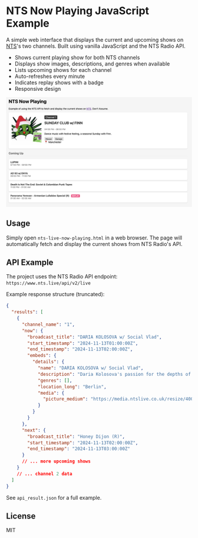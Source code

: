 # NTS Now Playing JavaScript Example

A simple web interface that displays the current and upcoming shows on [NTS](https://www.nts.live/)'s two channels. Built using vanilla JavaScript and the NTS Radio API.

- Shows current playing show for both NTS channels
- Displays show images, descriptions, and genres when available
- Lists upcoming shows for each channel
- Auto-refreshes every minute
- Indicates replay shows with a badge
- Responsive design


![Screenshot](nts-now-playing-screenshot.png)

## Usage

Simply open `nts-live-now-playing.html` in a web browser. The page will automatically fetch and display the current shows from NTS Radio's API.

## API Example

The project uses the NTS Radio API endpoint: `https://www.nts.live/api/v2/live`

Example response structure (truncated):

```json
{
  "results": [
    {
      "channel_name": "1",
      "now": {
        "broadcast_title": "DARIA KOLOSOVA w/ Social Vlad",
        "start_timestamp": "2024-11-13T01:00:00Z",
        "end_timestamp": "2024-11-13T02:00:00Z",
        "embeds": {
          "details": {
            "name": "DARIA KOLOSOVA w/ Social Vlad",
            "description": "Daria Kolosova's passion for the depths of electronic music have transformed into her striking versatility and proficiency as an artist. Welcome to her world.",
            "genres": [],
            "location_long": "Berlin",
            "media": {
              "picture_medium": "https://media.ntslive.co.uk/resize/400x400/0ab20d37-a879-4bd4-97b7-a3aa2c7445f0_1731369600.jpeg"
            }
          }
        }
      },
      "next": {
        "broadcast_title": "Honey Dijon (R)",
        "start_timestamp": "2024-11-13T02:00:00Z",
        "end_timestamp": "2024-11-13T03:00:00Z"
      }
      // ... more upcoming shows
    }
    // ... channel 2 data
  ]
}
```

See `api_result.json` for a full example.

## License

MIT
